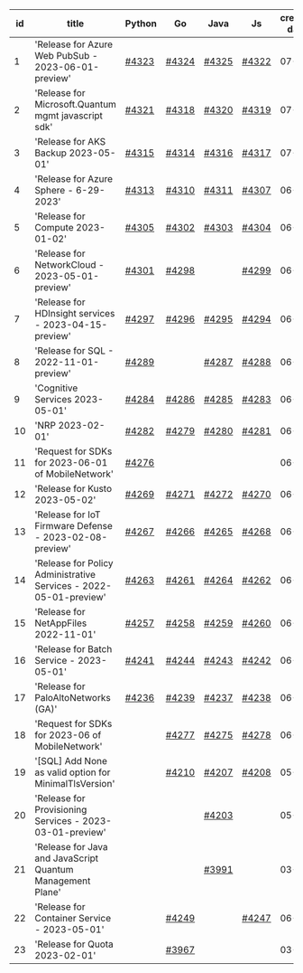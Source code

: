 | id | title | Python | Go | Java | Js | created date | target date | status |
| ------ | ------ | ------ | ------ | ------ | ------ | ------ | ------ | :-----: |
| 1 | 'Release for Azure Web PubSub - 2023-06-01-preview'  | [#4323](https://github.com/Azure/sdk-release-request/issues/4323)  | [#4324](https://github.com/Azure/sdk-release-request/issues/4324)  | [#4325](https://github.com/Azure/sdk-release-request/issues/4325)  | [#4322](https://github.com/Azure/sdk-release-request/issues/4322)  | 07-10 |  |  |
| 2 | 'Release for Microsoft.Quantum mgmt javascript sdk'  | [#4321](https://github.com/Azure/sdk-release-request/issues/4321)  | [#4318](https://github.com/Azure/sdk-release-request/issues/4318)  | [#4320](https://github.com/Azure/sdk-release-request/issues/4320)  | [#4319](https://github.com/Azure/sdk-release-request/issues/4319)  | 07-07 | 07-28 |  |
| 3 | 'Release for AKS Backup 2023-05-01'  | [#4315](https://github.com/Azure/sdk-release-request/issues/4315)  | [#4314](https://github.com/Azure/sdk-release-request/issues/4314)  | [#4316](https://github.com/Azure/sdk-release-request/issues/4316)  | [#4317](https://github.com/Azure/sdk-release-request/issues/4317)  | 07-03 | 07-28 |  |
| 4 | 'Release for Azure Sphere - 6-29-2023'  | [#4313](https://github.com/Azure/sdk-release-request/issues/4313)  | [#4310](https://github.com/Azure/sdk-release-request/issues/4310)  | [#4311](https://github.com/Azure/sdk-release-request/issues/4311)  | [#4307](https://github.com/Azure/sdk-release-request/issues/4307)  | 06-29 | 07-28 |  |
| 5 | 'Release for Compute 2023-01-02'  | [#4305](https://github.com/Azure/sdk-release-request/issues/4305)  | [#4302](https://github.com/Azure/sdk-release-request/issues/4302)  | [#4303](https://github.com/Azure/sdk-release-request/issues/4303)  | [#4304](https://github.com/Azure/sdk-release-request/issues/4304)  | 06-29 | 07-28 |  |
| 6 | 'Release for NetworkCloud - 2023-05-01-preview'  | [#4301](https://github.com/Azure/sdk-release-request/issues/4301)  | [#4298](https://github.com/Azure/sdk-release-request/issues/4298)  |  | [#4299](https://github.com/Azure/sdk-release-request/issues/4299)  | 06-28 | 07-28 |  |
| 7 | 'Release for HDInsight services - 2023-04-15-preview'  | [#4297](https://github.com/Azure/sdk-release-request/issues/4297)  | [#4296](https://github.com/Azure/sdk-release-request/issues/4296)  | [#4295](https://github.com/Azure/sdk-release-request/issues/4295)  | [#4294](https://github.com/Azure/sdk-release-request/issues/4294)  | 06-28 | 07-28 |  |
| 8 | 'Release for SQL - 2022-11-01-preview'  | [#4289](https://github.com/Azure/sdk-release-request/issues/4289)  |  | [#4287](https://github.com/Azure/sdk-release-request/issues/4287)  | [#4288](https://github.com/Azure/sdk-release-request/issues/4288)  | 06-27 | 07-28 | Hold on by Python/ |
| 9 | 'Cognitive Services 2023-05-01'  | [#4284](https://github.com/Azure/sdk-release-request/issues/4284)  | [#4286](https://github.com/Azure/sdk-release-request/issues/4286)  | [#4285](https://github.com/Azure/sdk-release-request/issues/4285)  | [#4283](https://github.com/Azure/sdk-release-request/issues/4283)  | 06-27 | 07-28 |  |
| 10 | 'NRP 2023-02-01'  | [#4282](https://github.com/Azure/sdk-release-request/issues/4282)  | [#4279](https://github.com/Azure/sdk-release-request/issues/4279)  | [#4280](https://github.com/Azure/sdk-release-request/issues/4280)  | [#4281](https://github.com/Azure/sdk-release-request/issues/4281)  | 06-26 | 07-28 |  |
| 11 | 'Request for SDKs for 2023-06-01 of MobileNetwork'  | [#4276](https://github.com/Azure/sdk-release-request/issues/4276)  |  |  |  | 06-26 | 07-28 |  |
| 12 | 'Release for Kusto 2023-05-02'  | [#4269](https://github.com/Azure/sdk-release-request/issues/4269)  | [#4271](https://github.com/Azure/sdk-release-request/issues/4271)  | [#4272](https://github.com/Azure/sdk-release-request/issues/4272)  | [#4270](https://github.com/Azure/sdk-release-request/issues/4270)  | 06-25 | 07-28 |  |
| 13 | 'Release for IoT Firmware Defense - 2023-02-08-preview'  | [#4267](https://github.com/Azure/sdk-release-request/issues/4267)  | [#4266](https://github.com/Azure/sdk-release-request/issues/4266)  | [#4265](https://github.com/Azure/sdk-release-request/issues/4265)  | [#4268](https://github.com/Azure/sdk-release-request/issues/4268)  | 06-23 | 07-28 |  |
| 14 | 'Release for Policy Administrative Services - 2022-05-01-preview'  | [#4263](https://github.com/Azure/sdk-release-request/issues/4263)  | [#4261](https://github.com/Azure/sdk-release-request/issues/4261)  | [#4264](https://github.com/Azure/sdk-release-request/issues/4264)  | [#4262](https://github.com/Azure/sdk-release-request/issues/4262)  | 06-21 | 07-28 |  |
| 15 | 'Release for NetAppFiles 2022-11-01'  | [#4257](https://github.com/Azure/sdk-release-request/issues/4257)  | [#4258](https://github.com/Azure/sdk-release-request/issues/4258)  | [#4259](https://github.com/Azure/sdk-release-request/issues/4259)  | [#4260](https://github.com/Azure/sdk-release-request/issues/4260)  | 06-21 | 07-28 |  |
| 16 | 'Release for Batch Service - 2023-05-01'  | [#4241](https://github.com/Azure/sdk-release-request/issues/4241)  | [#4244](https://github.com/Azure/sdk-release-request/issues/4244)  | [#4243](https://github.com/Azure/sdk-release-request/issues/4243)  | [#4242](https://github.com/Azure/sdk-release-request/issues/4242)  | 06-13 | 07-28 |  |
| 17 | 'Release for PaloAltoNetworks (GA)'  | [#4236](https://github.com/Azure/sdk-release-request/issues/4236)  | [#4239](https://github.com/Azure/sdk-release-request/issues/4239)  | [#4237](https://github.com/Azure/sdk-release-request/issues/4237)  | [#4238](https://github.com/Azure/sdk-release-request/issues/4238)  | 06-09 | 07-14 |  |
| 18 | 'Request for SDKs for 2023-06 of MobileNetwork'  |  | [#4277](https://github.com/Azure/sdk-release-request/issues/4277)  | [#4275](https://github.com/Azure/sdk-release-request/issues/4275)  | [#4278](https://github.com/Azure/sdk-release-request/issues/4278)  | 06-26 | 07-28 |  |
| 19 | '[SQL] Add None as valid option for MinimalTlsVersion'  |  | [#4210](https://github.com/Azure/sdk-release-request/issues/4210)  | [#4207](https://github.com/Azure/sdk-release-request/issues/4207)  | [#4208](https://github.com/Azure/sdk-release-request/issues/4208)  | 05-29 | 06-23 |  |
| 20 | 'Release for Provisioning Services - 2023-03-01-preview'  |  |  | [#4203](https://github.com/Azure/sdk-release-request/issues/4203)  |  | 05-25 | 06-23 |  |
| 21 | 'Release for Java and JavaScript Quantum Management Plane'  |  |  | [#3991](https://github.com/Azure/sdk-release-request/issues/3991)  |  | 03-24 | 04-28 | Hold on by Java/ |
| 22 | 'Release for Container Service - 2023-05-01'  |  | [#4249](https://github.com/Azure/sdk-release-request/issues/4249)  |  | [#4247](https://github.com/Azure/sdk-release-request/issues/4247)  | 06-14 | 07-28 |  |
| 23 | 'Release for Quota 2023-02-01'  |  | [#3967](https://github.com/Azure/sdk-release-request/issues/3967)  |  |  | 03-22 | 04-28 | Hold on by Go/ |
